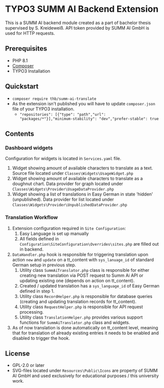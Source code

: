 # TYPO3 SUMM AI Backend Extension

This is a SUMM AI backend module created as a part of bachelor thesis supervised by S. Kreideweiß.
API token provided by SUMM AI GmbH is used for HTTP requests.

## Prerequisites

* PHP 8.1
* [Composer](https://getcomposer.org/download/)
* TYPO3 Installation

## Quickstart

* `composer require thb/summ-ai-translate`
* As the extension isn't published you will have to update `composer.json` file of your TYPO3 installation.
  * `"repositories": [{"type": "path","url": "packages/*"}],"minimum-stability": "dev","prefer-stable": true`

## Contents

### Dashboard widgets
Configuration for widgets is located in `Services.yaml` file.
1.  Widget showing amount of available characters to translate as a text.
   Source file located under `Classes\Widgets\UsageWidget.php`
2. Widget showing amount of available characters to translate as a doughnut chart.
   Data provider for graph located under `Classes\Widgets\Provider\UsageDataProvider.php`
3. Widget showing a list of translations in Easy German in state 'hidden' (unpublished).
   Data provider for list located under `Classes\Widgets\Provider\UnpublishedDataProvider.php`

### Translation Workflow
1. Extension configuration required in `Site Configuration`:
   1. Easy Language is set up manually
   2. All fields defined in `Configuration\SiteConfiguration\Overrides\sites.php` are filled out in backend.
2. `DataHandler.php` hook is responsible for triggering translation upon action `new` and `update` on a tt_content with `sys_lanuage_id` of standard German setup in previous step.
   1. Utility class `SummAiTranslator.php` class is responsible for either creating new translation via POST request to Summ Ai API or updating existing one (depends on action on tt_content).
   2. Created / updated translation has a `sys_language_id` of Easy German defined in step 1.
   3. Utility class `RecordHelper.php` is responsible for database queries (creating and updating translation records for tt_content).
   4. Utility class `RequestHelper.php` is responsible for API request processing.
   5. Utility class `TranslationHelper.php` provides various support functions for `SummAiTranslator.php` class and widgets.
3. As of now translation is done automatically on tt_content level, meaning that for translation of already existing entries it needs to be enabled and disabled to trigger the hook.

## License

* GPL-2.0 or later
* SVG-files located under `Resources\Public\Icons` are property of SUMM AI GmbH and used exclusively for educational purposes / this university work.
